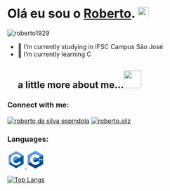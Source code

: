 <h1>Olá eu sou o <a href="https://github.com/roberto1929">Roberto</a>. <img src="https://media.giphy.com/media/hvRJCLFzcasrR4ia7z/giphy.gif" height="25px" width="25px">  </h1>
<p align="left"> <img src="https://komarev.com/ghpvc/?username=roberto1929&label=Profile%20views&color=0e75b6&style=flat" alt="roberto1929" /> </p>

- 🔭 I’m currently studying in IFSC Campus São José
- 🌱 I’m currently learning C
  ## a little more about me...<img height="40px" width="40px" src="https://media.giphy.com/media/5xRW2cUKfcyQg/giphy.gif">


<h3 align="left">Connect with me:</h3>
<p align="left">
<a href="https://linkedin.com/in/roberto da silva espindola" target="blank"><img align="center" src="https://raw.githubusercontent.com/rahuldkjain/github-profile-readme-generator/master/src/images/icons/Social/linked-in-alt.svg" alt="roberto da silva espindola" height="30" width="40" /></a>
<a href="https://instagram.com/roberto.silz" target="blank"><img align="center" src="https://raw.githubusercontent.com/rahuldkjain/github-profile-readme-generator/master/src/images/icons/Social/instagram.svg" alt="roberto.silz" height="30" width="40" /></a>
</p>

<h3 align="left">Languages:</h3>
<p align="left"> <a href="https://www.cprogramming.com/" target="_blank" rel="noreferrer"> <img src="https://raw.githubusercontent.com/devicons/devicon/master/icons/c/c-original.svg" alt="c" width="40" height="40"/> </a> <a href="https://www.w3schools.com/cpp/" target="_blank" rel="noreferrer"> <img src="https://raw.githubusercontent.com/devicons/devicon/master/icons/cplusplus/cplusplus-original.svg" alt="cplusplus" width="40" height="40"/> </a> </p>

[![Top Langs](https://github-readme-stats.vercel.app/api/top-langs/?username=nuraghazra&layout=compact)](https://github.com/anuraghazra/github-readme-stats)
